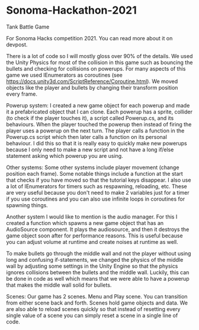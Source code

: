 # Sonoma-Hackathon-2021
Tank Battle Game

For Sonoma Hacks competition 2021. You can read more about it on devpost.

There is a lot of code so I will mostly gloss over 90% of the details. We used the Unity Physics for most of the collision in this game such as bouncing the bullets and checking for collisions on powerups. For many aspects of this game we used IEnumerators as coroutines (see https://docs.unity3d.com/ScriptReference/Coroutine.html). We moved objects like the player and bullets by changing their transform position every frame.

Powerup system:
I created a new game object for each powerup and made it a prefabricated object that I can clone. Each powerup has a sprite, collider (to check if the player touches it), a script called Powerup.cs, and its behaviours. When the player touched the powerup then instead of firing the player uses a powerup on the next turn. The player calls a function in the Powerup.cs script which then later calls a function on its personal behaviour. I did this so that it is really easy to quickly make new powerups because I only need to make a new script and not have a long if/else statement asking which powerup you are using.

Other systems:
Some other systems include player movement (change position each frame). Some notable things include a function at the start that checks if you have moved so that the tutorial keys disappear. I also use a lot of IEnumerators for timers such as respawning, reloading, etc. These are very useful because you don't need to make 2 variables just for a timer if you use coroutines and you can also use infinite loops in coroutines for spawning things.

Another system I would like to mention is the audio manager. For this I created a function which spawns a new game object that has an AudioSource component. It plays the audiosource, and then it destroys the game object soon after for performance reasons. This is useful because you can adjust volume at runtime and create noises at runtime as well. 

To make bullets go through the middle wall and not the player without using long and confusing if-statements, we changed the physics of the middle wall by adjusting some settings in the Unity Engine so that the physics ignores collisions between the bullets and the middle wall. Luckily, this can be done in code as well which means that we were able to have a powerup that makes the middle wall solid for bullets. 

Scenes: Our game has 2 scenes. Menu and Play scene. You can transition from either scene back and forth. Scenes hold game objects and data. We are also able to reload scenes quickly so that instead of resetting every single value of a scene you can simply reset a scene in a single line of code. 
